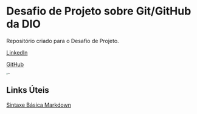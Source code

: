 #  Desafio de Projeto sobre Git/GitHub da DIO

Repositório criado para o Desafio de Projeto.

[LinkedIn](https://www.linkedin.com/in/isaac-correia-dos-santos-39971b219/) 

[GitHub](https://github.com/IsaacCSantos)



<img src="https://hermes.digitalinnovation.one/assets/diome/logo.png" alt="Dio" style="zoom: 25%;" />

## Links Úteis

[Sintaxe Básica Markdown](https://markdownguide.org/basic-syntax/)










